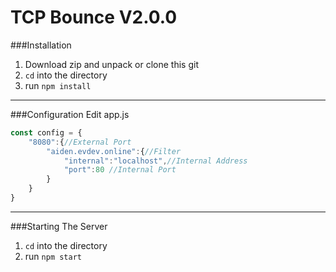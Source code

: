 # TCP Bounce V2.0.0

###Installation
1. Download zip and unpack or clone this git
2. `cd` into the directory
3. run `npm install`

---

###Configuration
Edit app.js

```javascript
const config = {
	"8080":{//External Port
		"aiden.evdev.online":{//Filter
			"internal":"localhost",//Internal Address
			"port":80 //Internal Port
		}
	}
}
```

---

###Starting The Server
1. `cd` into the directory
2. run `npm start`
